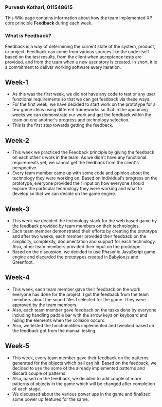 ### Purvesh Kothari, 011548615
This Wiki page contains information about how the team implemented XP core principle **Feedback** during each week.

### What is Feedback?
Feedback is a way of determining the current state of the system, product, or project. Feedback can come from various sources like the code itself based on the test results, from the client when acceptance tests are provided, and from the team when a new user story is created. In short, it is a commitment to deliver working software every iteration.

## Week-1
* As this was the first week, we did not have any code to test or any user functional requirements so that we can get feedback via these ways.
* For the first week, we have decided to start work on the prototype for a few game ideas using different frameworks so that in the upcoming weeks we can demonstrate our work and get the feedback within the team on one another's progress and technology selection.
* This is the first step towards getting the feedback.

## Week-2
* This week we practiced the Feedback principle by giving the feedback on each other's work in the team. As we didn't have any functional requirements yet, we cannot get the feedback from the client's perspective.
* Every team member came up with some code and opinion about the technology they were working on. Based on individual's progress on the prototype, everyone provided their input on how everyone should explore the particular technology they were working and what to develop so that we can decide on the game engine.

## Week-3
* This week we decided the technology stack for the web based game by the feedback provided by team members on their technologies.
* Each team member demonstrated their efforts by creating the prototype and after two weeks, each member provided their feedback on the simplicity, complexity, documentation and support for each technology. Also, other team members provided their input on the prototype.
* Based on the discussion, we decided to use Phaser.io JavaScript game engine and discarded the prototypes created in Babylon.js and Greenfoot.

## Week-4
* This week, each team member gave their feedback on the work everyone has done for the project. I got the feedback from the team members about the sound files I selected for the game. They were approved by the team members.
* Also, each team member gave feedback on the tasks done by everyone including handling paddle bar with the arrow keys on keyboard and hiding the elements when the collision occurs.
* Also, we tested the functionalities implemented and tweaked based on the feedback got from the manual testing.

## Week-5
* This week, every team member gave their feedback on the patterns generated for the objects which ball can hit. Based on the feedback, we decided to use the some of the already implemented patterns and discard couple of patterns.
* Also, based on the feedback, we decided to add couple of more patterns of objects in the game which will be changed after completion of each stage.
* We discussed about the various power ups in the game and finalized some power up features for the same.

